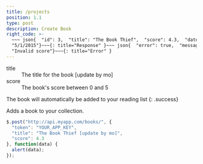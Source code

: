 ```yaml
---
title: /projects
position: 1.1
type: post
description: Create Book
right_code: >-
  ~~~ json{  "id": 3,  "title": "The Book Thief",  "score": 4.3,  "dateAdded":
  "5/1/2015"}~~~{: title="Response" }~~~ json{  "error": true,  "message":
  "Invalid score"}~~~{: title="Error" }
---
```



<dl><dt>title</dt><dd>The title for the book [update by mo]</dd><dt>score</dt><dd>The book's score between 0 and 5</dd></dl>

The book will automatically be added to your reading list
{: .success}

Adds a book to your collection.

```javascript
$.post("http://api.myapp.com/books/", {
  "token": "YOUR_APP_KEY",
  "title": "The Book Thief [update by mo]",
  "score": 4.3
}, function(data) {
  alert(data);
});
```
